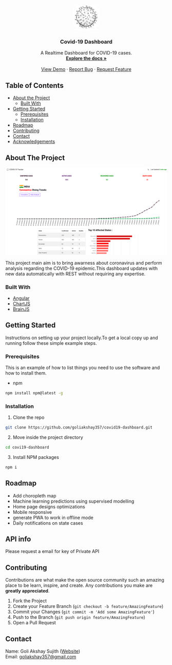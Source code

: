 <br />
<p align="center">
  <a href="https://github.com/goliakshay357/covid19-dashboard">
    <img src="src/assets/img/covidlogo.jpg" alt="Logo" width="80" height="80">
  </a>

  <h3 align="center">Covid-19 Dashboard</h3>

  <p align="center">
    A Realtime Dashboard for COVID-19 cases. 
    <br />
    <a href="https://github.com/goliakshay357/covid19-dashboard"><strong>Explore the docs »</strong></a>
    <br />
    <br />
    <a href="https://covid19-india2020.firebaseapp.com/">View Demo</a>
    ·
    <a href="https://github.com/goliakshay357/covid19-dashboard/issues">Report Bug</a>
    ·
    <a href="https://github.com/goliakshay357/covid19-dashboard/issues">Request Feature</a>
  </p>
</p>


<!-- TABLE OF CONTENTS -->
## Table of Contents

* [About the Project](#about-the-project)
  * [Built With](#built-with)
* [Getting Started](#getting-started)
  * [Prerequisites](#prerequisites)
  * [Installation](#installation)
* [Roadmap](#roadmap)
* [Contributing](#contributing)
* [Contact](#contact)
* [Acknowledgements](#acknowledgements)

<!-- ABOUT THE PROJECT -->
## About The Project

<img src="src/assets/img/dashboard.png" alt="dashboard" width="880">


This project main aim is to bring awarness about coronavirus and perform analysis regarding the COVID-19 epidemic.This dashboard updates with new data automatically with REST without requiring any expertise.
### Built With
* [Angular](https://angular.io)
* [ChartJS](https://chartjs.org)
* [BrainJS](https://brain.js.org)



<!-- GETTING STARTED -->
## Getting Started

Instructions on setting up your project locally.To get a local copy up and running follow these simple example steps.

### Prerequisites

This is an example of how to list things you need to use the software and how to install them.
* npm
```sh
npm install npm@latest -g
```

### Installation

1. Clone the repo
```sh
git clone https://github.com/goliakshay357/covid19-dashboard.git
```
2. Move inside the project directory
```sh
cd covi19-dashboard
```

3. Install NPM packages
```sh
npm i
```
<!-- ROADMAP -->
## Roadmap
* Add choropleth map
* Machine learning predictions using supervised modelling
* Home page designs optimizations
* Mobile responsive
* generate PWA to work in offline mode
* Daily notifications on state cases

## API info
Please request a email for key of Private API <br>


<!-- CONTRIBUTING -->
## Contributing

Contributions are what make the open source community such an amazing place to be learn, inspire, and create. Any contributions you make are **greatly appreciated**.

1. Fork the Project
2. Create your Feature Branch (`git checkout -b feature/AmazingFeature`)
3. Commit your Changes (`git commit -m 'Add some AmazingFeature'`)
4. Push to the Branch (`git push origin feature/AmazingFeature`)
5. Open a Pull Request

<!-- CONTACT -->
## Contact
Name: Goli Akshay Sujith ([Website](goliakshay.ml))
<br>
Email: goliakshay357@gmail.com

